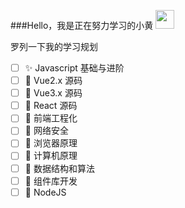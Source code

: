 ###Hello，我是正在努力学习的小黄 <img src="https://media.giphy.com/media/hvRJCLFzcasrR4ia7z/giphy.gif" style="width: 30px">

罗列一下我的学习规划

- [ ] ✨ Javascript 基础与进阶
- [ ] 🐨 Vue2.x 源码
- [ ] 🎉 Vue3.x 源码
- [ ] 🤯 React 源码
- [ ] 👺 前端工程化
- [ ] 👾 网络安全
- [ ] 🤖 浏览器原理
- [ ] 🎏 计算机原理
- [ ] 🤔 数据结构和算法
- [ ] 🥳 组件库开发
- [ ] 💬 NodeJS